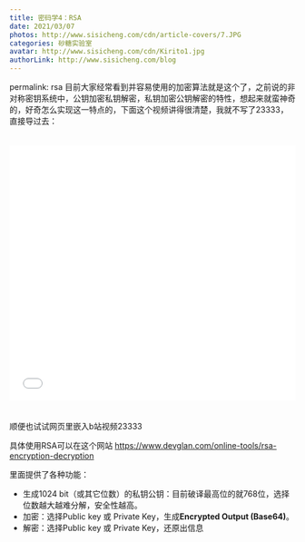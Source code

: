 ```yaml
---
title: 密码学4：RSA
date: 2021/03/07
photos: http://www.sisicheng.com/cdn/article-covers/7.JPG
categories: 砂糖实验室
avatar: http://www.sisicheng.com/cdn/Kirito1.jpg
authorLink: http://www.sisicheng.com/blog
---
```

permalink: rsa
目前大家经常看到并容易使用的加密算法就是这个了，之前说的非对称密钥系统中，公钥加密私钥解密，私钥加密公钥解密的特性，想起来就蛮神奇的，好奇怎么实现这一特点的，下面这个视频讲得很清楚，我就不写了23333，直接导过去：

<iframe src="//player.bilibili.com/player.html?aid=74730093&amp;bvid=BV1gE411i7Xr&amp;cid=127832422&amp;page=1" scrolling="no" border="0" frameborder="no" framespacing="0" allowfullscreen="true" style="width: 100%; height: 450px; max-width: 100%; align: center; padding: 20px 0 "> </iframe>

顺便也试试网页里嵌入b站视频23333

具体使用RSA可以在这个网站 https://www.devglan.com/online-tools/rsa-encryption-decryption

里面提供了各种功能：

- 生成1024 bit（或其它位数）的私钥公钥：目前破译最高位的就768位，选择位数越大越难分解，安全性越高。
- 加密：选择Public key 或 Private Key，生成**Encrypted Output (Base64)**。
- 解密：选择Public key 或 Private Key，还原出信息
